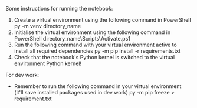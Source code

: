 Some instructions for running the notebook:

1. Create a virtual environment using the following command in PowerShell
    py -m venv directory_name
2. Initialise the virtual environment using the following command in PowerShell
    directory_name\Scripts\Activate.ps1
3. Run the following command with your virtual environment active to install all required dependencies
    py -m pip install -r requirements.txt
4. Check that the notebook's Python kernel is switched to the virtual environment Python kernel!


For dev work:

- Remember to run the following command in your virtual environment (it'll save installed packages used in dev work)
    py -m pip freeze > requirement.txt